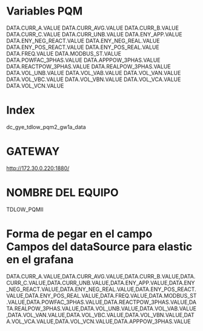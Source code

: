 # Variables PQM

DATA.CURR_A.VALUE
DATA.CURR_AVG.VALUE
DATA.CURR_B.VALUE
DATA.CURR_C.VALUE
DATA.CURR_UNB.VALUE
DATA.ENY_APP.VALUE
DATA.ENY_NEG_REACT.VALUE
DATA.ENY_NEG_REAL.VALUE
DATA.ENY_POS_REACT.VALUE
DATA.ENY_POS_REAL.VALUE
DATA.FREQ.VALUE
DATA.MODBUS_ST.VALUE
DATA.POWFAC_3PHAS.VALUE
DATA.APPPOW_3PHAS.VALUE
DATA.REACTPOW_3PHAS.VALUE
DATA.REALPOW_3PHAS.VALUE
DATA.VOL_UNB.VALUE
DATA.VOL_VAB.VALUE
DATA.VOL_VAN.VALUE
DATA.VOL_VBC.VALUE
DATA.VOL_VBN.VALUE
DATA.VOL_VCA.VALUE
DATA.VOL_VCN.VALUE

# Index

dc_gye_tdlow_pqm2_gw1a_data

# GATEWAY

http://172.30.0.220:1880/

# NOMBRE DEL EQUIPO

TDLOW_PQMII

# Forma de pegar en el campo Campos del dataSource para elastic en el grafana

DATA.CURR_A.VALUE,DATA.CURR_AVG.VALUE,DATA.CURR_B.VALUE,DATA.CURR_C.VALUE,DATA.CURR_UNB.VALUE,DATA.ENY_APP.VALUE,DATA.ENY_NEG_REACT.VALUE,DATA.ENY_NEG_REAL.VALUE,DATA.ENY_POS_REACT.VALUE,DATA.ENY_POS_REAL.VALUE,DATA.FREQ.VALUE,DATA.MODBUS_ST.VALUE,DATA.POWFAC_3PHAS.VALUE,DATA.REACTPOW_3PHAS.VALUE,DATA.REALPOW_3PHAS.VALUE,DATA.VOL_UNB.VALUE,DATA.VOL_VAB.VALUE,DATA.VOL_VAN.VALUE,DATA.VOL_VBC.VALUE,DATA.VOL_VBN.VALUE,DATA.VOL_VCA.VALUE,DATA.VOL_VCN.VALUE,DATA.APPPOW_3PHAS.VALUE

